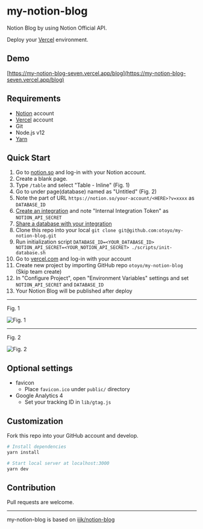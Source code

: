 # my-notion-blog

Notion Blog by using Notion Official API.

Deploy your [Vercel](https://vercel.com/) environment.

## Demo

[https://my-notion-blog-seven.vercel.app/blog](https://my-notion-blog-seven.vercel.app/blog)

## Requirements

- [Notion](https://www.notion.so/) account
- [Vercel](https://vercel.com/) account
- Git
- Node.js v12
- [Yarn](https://yarnpkg.com/getting-started)

## Quick Start

1. Go to [notion.so](https://www.notion.so/) and log-in with your Notion account.
1. Create a blank page.
1. Type `/table` and select "Table - Inline" (Fig. 1)
1. Go to under page(database) named as "Untitled" (Fig. 2)
1. Note the part of URL `https://notion.so/your-account/<HERE>?v=xxxx` as `DATABASE_ID`
1. [Create an integration](https://developers.notion.com/docs#step-1-create-an-integration) and note "Internal Integration Token" as `NOTION_API_SECRET`
1. [Share a database with your integration](https://developers.notion.com/docs#step-1-create-an-integration)
1. Clone this repo into your local `git clone git@github.com:otoyo/my-notion-blog.git`
1. Run initialization script `DATABASE_ID=<YOUR_DATABASE_ID> NOTION_API_SECRET=<YOUR_NOTION_API_SECRET> ./scripts/init-database.sh`
1. Go to [vercel.com](https://vercel.com/) and log-in with your account
1. Create new project by importing GitHub repo `otoyo/my-notion-blog` (Skip team create)
1. In "Configure Project", open "Environment Variables" settings and set `NOTION_API_SECRET` and `DATABASE_ID`
1. Your Notion Blog will be published after deploy

---

Fig. 1

![Fig. 1](https://user-images.githubusercontent.com/1063435/140033686-3442a1f3-91b3-4e2e-981e-b0e998dc3b1e.png)

---

Fig. 2

![Fig. 2](https://user-images.githubusercontent.com/1063435/140033797-843f552d-d561-41e0-ad90-8ef0bbf5b938.png)

## Optional settings

- favicon
  - Place `favicon.ico` under `public/` directory
- Google Analytics 4
  - Set your tracking ID in `lib/gtag.js`

## Customization

Fork this repo into your GitHub account and develop.

```sh
# Install dependencies
yarn install

# Start local server at localhost:3000
yarn dev
```

## Contribution

Pull requests are welcome.

---

my-notion-blog is based on [ijjk/notion-blog](https://github.com/ijjk/notion-blog)
